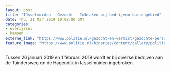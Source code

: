 ```yaml
---
layout: post
title: "IJsselmuiden - Gezocht - Inbraken bij bedrijven buitengebied"
date: Thu, 21 Mar 2019 10:08:00 GMT
categories: 
- overijssel 
- kampen 
externe_link: "https://www.politie.nl/gezocht-en-vermist/gezochte-personen/2019/maart/02-oon/odl/inbraken-bij-bedrijven-in-buitengebied.html"
feature_image: "https://www.politie.nl/binaries/content/gallery/politie/gezocht/verdachten/2019/maart/02-on/2019048188-1.jpg"
---
```


Tussen 26 januari 2019 en 1 februari 2019 wordt er bij diverse bedrijven aan de Tuindersweg en de Hagendijk in IJsselmuiden ingebroken.
